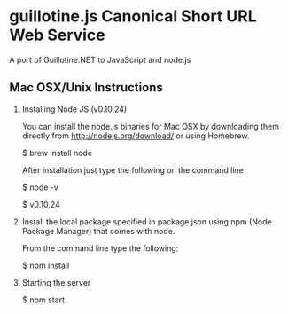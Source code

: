 guillotine.js Canonical Short URL Web Service
=============

A port of Guillotine.NET to JavaScript and node.js


Mac OSX/Unix Instructions
---------------------

1. Installing Node JS (v0.10.24)

   You can install the node.js binaries for Mac OSX by downloading them directly from http://nodejs.org/download/ or using Homebrew.

   $ brew install node 

   After installation just type the following on the command line

   $ node -v

   $ v0.10.24

2. Install the local package specified in package.json using npm (Node Package Manager) that comes with node.

   From the command line type the following:

   $ npm install

3. Starting the server

   $ npm start